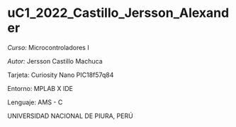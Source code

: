 # uC1_2022_Castillo_Jersson_Alexander

*Curso:* Microcontroladores I

*Autor:* Jersson Castillo Machuca

 Tarjeta: Curiosity Nano PIC18f57q84

Entorno: MPLAB X IDE

Lenguaje: AMS - C

UNIVERSIDAD NACIONAL DE PIURA, PERÚ